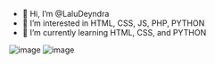 - 👋 Hi, I’m @LaluDeyndra
- 👀 I’m interested in HTML, CSS, JS, PHP, PYTHON
- 🌱 I’m currently learning HTML, CSS, and PYTHON
  
![image](https://github.com/LaluDeyndra/LaluDeyndra/assets/143301086/52116d51-9da1-4441-b9db-567d05c8ea71) ![image](https://github.com/LaluDeyndra/LaluDeyndra/assets/143301086/1fc406c5-0100-450f-b186-21433f990c99)







<!---
LaluDeyndra/LaluDeyndra is a ✨ special ✨ repository because its `README.md` (this file) appears on your GitHub profile.
You can click the Preview link to take a look at your changes.
--->
